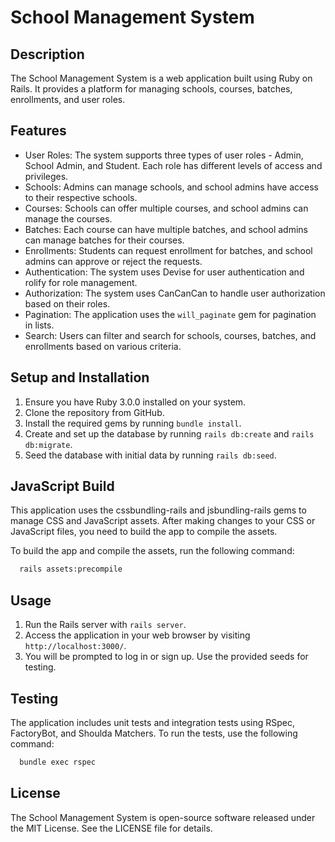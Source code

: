 # School Management System

## Description
The School Management System is a web application built using Ruby on Rails. It provides a platform for managing schools, courses, batches, enrollments, and user roles.

## Features
- User Roles: The system supports three types of user roles - Admin, School Admin, and Student. Each role has different levels of access and privileges.
- Schools: Admins can manage schools, and school admins have access to their respective schools.
- Courses: Schools can offer multiple courses, and school admins can manage the courses.
- Batches: Each course can have multiple batches, and school admins can manage batches for their courses.
- Enrollments: Students can request enrollment for batches, and school admins can approve or reject the requests.
- Authentication: The system uses Devise for user authentication and rolify for role management.
- Authorization: The system uses CanCanCan to handle user authorization based on their roles.
- Pagination: The application uses the `will_paginate` gem for pagination in lists.
- Search: Users can filter and search for schools, courses, batches, and enrollments based on various criteria.

## Setup and Installation
1. Ensure you have Ruby 3.0.0 installed on your system.
2. Clone the repository from GitHub.
3. Install the required gems by running `bundle install`.
4. Create and set up the database by running `rails db:create` and `rails db:migrate`.
5. Seed the database with initial data by running `rails db:seed`.

## JavaScript Build

This application uses the cssbundling-rails and jsbundling-rails gems to manage CSS and JavaScript assets. After making changes to your CSS or JavaScript files, you need to build the app to compile the assets.

To build the app and compile the assets, run the following command:

```bash
  rails assets:precompile
```

## Usage
1. Run the Rails server with `rails server`.
2. Access the application in your web browser by visiting `http://localhost:3000/`.
3. You will be prompted to log in or sign up. Use the provided seeds for testing.

## Testing
The application includes unit tests and integration tests using RSpec, FactoryBot, and Shoulda Matchers. To run the tests, use the following command:


```bash
  bundle exec rspec
```

## License
The School Management System is open-source software released under the MIT License. See the LICENSE file for details.
